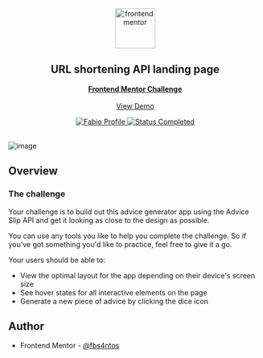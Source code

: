 <div id="top"></div>

<div align="center">

  <img src="https://www.frontendmentor.io/static/images/logo-mobile.svg" alt="frontendmentor" width="80">

  <h2 align="center">URL shortening API landing page</h2>
  <p align="center">
    <a href="https://www.frontendmentor.io/challenges/advice-generator-app-QdUG-13db"><strong>Frontend Mentor Challenge</strong></a>
    <br />
    <br />
    <a href="https://fabioaes.github.io/advice-generator-app-hub-api/">View Demo</a>
  </p>
</div>

<!-- Bagdes -->
<div align="center">
  <!-- Profile -->
  <a href="https://www.frontendmentor.io/profile/fbs4ntos">
    <img src="https://img.shields.io/badge/Profile-Fabio%20Santos-07043B?style=for-the-badge&logo=frontendmentor" alt="Fabio Profile">
  </a>
  <!-- Status -->
  <a href="#">
    <img src="https://img.shields.io/badge/Status-Completed-brightgreen?style=for-the-badge" alt="Status Completed">
  </a>
</div>
<br>


![image](https://user-images.githubusercontent.com/101347552/209358525-c4c437a6-6efd-450c-baaa-94fb02d42036.png)

## Overview

### The challenge

Your challenge is to build out this advice generator app using the Advice Slip API and get it looking as close to the design as possible.

You can use any tools you like to help you complete the challenge. So if you've got something you'd like to practice, feel free to give it a go.

Your users should be able to:

- View the optimal layout for the app depending on their device's screen size
- See hover states for all interactive elements on the page
- Generate a new piece of advice by clicking the dice icon


## Author

- Frontend Mentor - [@fbs4ntos](https://www.frontendmentor.io/profile/fbs4ntos)


